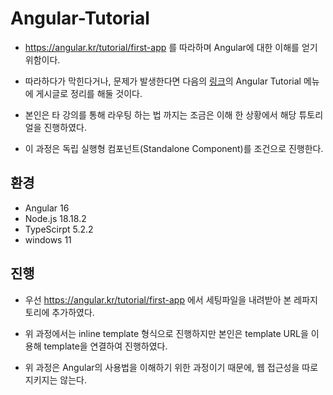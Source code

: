 # Angular-Tutorial
- https://angular.kr/tutorial/first-app 를 따라하며 Angular에 대한 이해를 얻기 위함이다.

- 따라하다가 막힌다거나, 문제가 발생한다면 다음의 [링크](https://blog.naver.com/smh1141)의 Angular Tutorial 메뉴에 게시글로 정리를 해둘 것이다.
- 본인은 타 강의를 통해 라우팅 하는 법 까지는 조금은 이해 한 상황에서 해당 튜토리얼을 진행하였다.
- 이 과정은 독립 실행형 컴포넌트(Standalone Component)를 조건으로 진행한다.
## 환경
- Angular 16
- Node.js 18.18.2
- TypeScirpt 5.2.2
- windows 11


## 진행
- 우선 https://angular.kr/tutorial/first-app 에서 세팅파일을 내려받아 본 레파지토리에 추가하였다. 

- 위 과정에서는 inline template 형식으로 진행하지만 본인은 template URL을 이용해 template을 연결하여 진행하였다.
- 위 과정은 Angular의 사용법을 이해하기 위한 과정이기 때문에, 웹 접근성을 따로 지키지는 않는다.